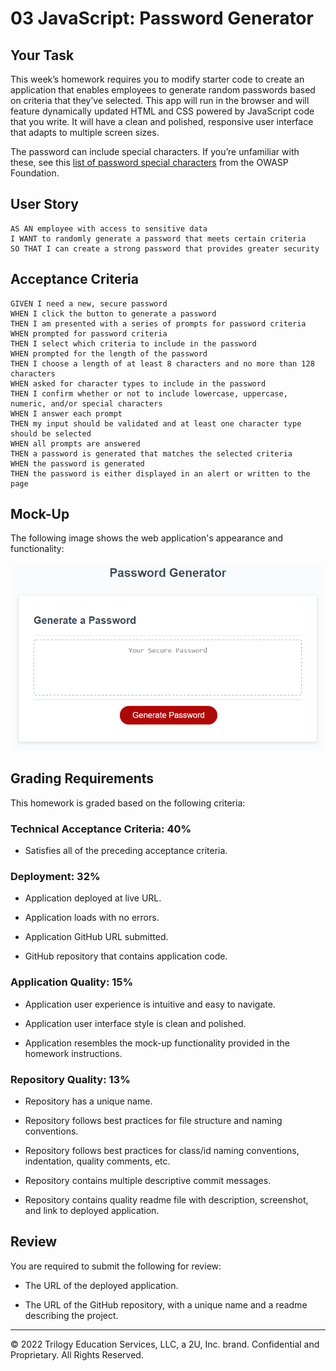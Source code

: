 # 03 JavaScript: Password Generator

## Your Task

This week’s homework requires you to modify starter code to create an application that enables employees to generate random passwords based on criteria that they’ve selected. This app will run in the browser and will feature dynamically updated HTML and CSS powered by JavaScript code that you write. It will have a clean and polished, responsive user interface that adapts to multiple screen sizes.

The password can include special characters. If you’re unfamiliar with these, see this [list of password special characters](https://www.owasp.org/index.php/Password_special_characters) from the OWASP Foundation.

## User Story

```
AS AN employee with access to sensitive data
I WANT to randomly generate a password that meets certain criteria
SO THAT I can create a strong password that provides greater security
```

## Acceptance Criteria

```
GIVEN I need a new, secure password
WHEN I click the button to generate a password
THEN I am presented with a series of prompts for password criteria
WHEN prompted for password criteria
THEN I select which criteria to include in the password
WHEN prompted for the length of the password
THEN I choose a length of at least 8 characters and no more than 128 characters
WHEN asked for character types to include in the password
THEN I confirm whether or not to include lowercase, uppercase, numeric, and/or special characters
WHEN I answer each prompt
THEN my input should be validated and at least one character type should be selected
WHEN all prompts are answered
THEN a password is generated that matches the selected criteria
WHEN the password is generated
THEN the password is either displayed in an alert or written to the page
```

## Mock-Up

The following image shows the web application's appearance and functionality:

![The Password Generator application displays a red button to "Generate Password".](./03-javascript-homework-demo.png)

## Grading Requirements

This homework is graded based on the following criteria:

### Technical Acceptance Criteria: 40%

-  Satisfies all of the preceding acceptance criteria.

### Deployment: 32%

-  Application deployed at live URL.

-  Application loads with no errors.

-  Application GitHub URL submitted.

-  GitHub repository that contains application code.

### Application Quality: 15%

-  Application user experience is intuitive and easy to navigate.

-  Application user interface style is clean and polished.

-  Application resembles the mock-up functionality provided in the homework instructions.

### Repository Quality: 13%

-  Repository has a unique name.

-  Repository follows best practices for file structure and naming conventions.

-  Repository follows best practices for class/id naming conventions, indentation, quality comments, etc.

-  Repository contains multiple descriptive commit messages.

-  Repository contains quality readme file with description, screenshot, and link to deployed application.

## Review

You are required to submit the following for review:

-  The URL of the deployed application.

-  The URL of the GitHub repository, with a unique name and a readme describing the project.

---

© 2022 Trilogy Education Services, LLC, a 2U, Inc. brand. Confidential and Proprietary. All Rights Reserved.
